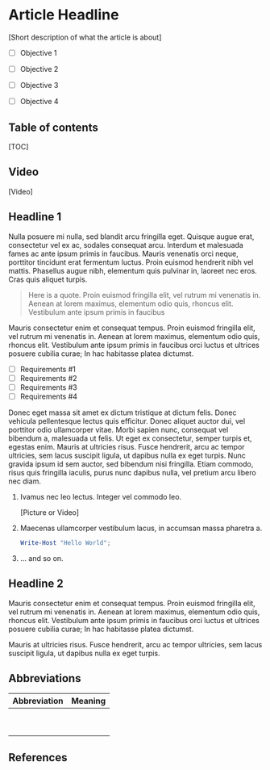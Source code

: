 # Article Headline

[Short description of what the article is about]

- [ ] Objective 1
- [ ] Objective 2
- [ ] Objective 3
- [ ] Objective 4



## Table of contents

[TOC]

## Video

[Video]



## Headline 1

Nulla posuere mi nulla, sed blandit arcu fringilla eget. Quisque augue erat, consectetur vel ex ac, sodales consequat arcu. Interdum et malesuada fames ac ante ipsum primis in faucibus. Mauris venenatis orci neque, porttitor tincidunt erat fermentum luctus. Proin euismod hendrerit nibh vel mattis. Phasellus augue nibh, elementum quis pulvinar in, laoreet nec eros. Cras quis aliquet turpis.

> Here is a quote. Proin euismod fringilla elit, vel rutrum mi venenatis in. Aenean at lorem maximus, elementum odio quis, rhoncus elit. Vestibulum ante ipsum primis in faucibus

Mauris consectetur enim et consequat tempus. Proin euismod fringilla elit, vel rutrum mi venenatis in. Aenean at lorem maximus, elementum odio quis, rhoncus elit. Vestibulum ante ipsum primis in faucibus orci luctus et ultrices posuere cubilia curae; In hac habitasse platea dictumst.

- [ ] Requirements #1
- [ ] Requirements #2
- [ ] Requirements #3
- [ ] Requirements #4

Donec eget massa sit amet ex dictum tristique at dictum felis. Donec vehicula pellentesque lectus quis efficitur. Donec aliquet auctor dui, vel porttitor odio ullamcorper vitae. Morbi sapien nunc, consequat vel bibendum a, malesuada ut felis. Ut eget ex consectetur, semper turpis et, egestas enim. Mauris at ultricies risus. Fusce hendrerit, arcu ac tempor ultricies, sem lacus suscipit ligula, ut dapibus nulla ex eget turpis. Nunc gravida ipsum id sem auctor, sed bibendum nisi fringilla. Etiam commodo, risus quis fringilla iaculis, purus nunc dapibus nulla, vel pretium arcu libero nec diam.

1. Ivamus nec leo lectus. Integer vel commodo leo.

   [Picture or Video]

2. Maecenas ullamcorper vestibulum lacus, in accumsan massa pharetra a.

   ```powershell
   Write-Host "Hello World";
   ```

3. ... and so on.



## Headline 2

Mauris consectetur enim et consequat tempus. Proin euismod fringilla elit, vel rutrum mi venenatis in. Aenean at lorem maximus, elementum odio quis, rhoncus elit. Vestibulum ante ipsum primis in faucibus orci luctus et ultrices posuere cubilia curae; In hac habitasse platea dictumst.

Mauris at ultricies risus. Fusce hendrerit, arcu ac tempor ultricies, sem lacus suscipit ligula, ut dapibus nulla ex eget turpis.



## Abbreviations

| Abbreviation | Meaning |
| ------------ | ------- |
|              |         |
|              |         |
|              |         |
|              |         |
|              |         |
|              |         |
|              |         |
|              |         |
|              |         |



## References

[1]: www.google.dk	"Reference Title"



